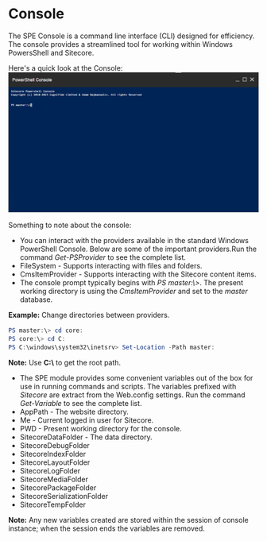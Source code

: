 # Console

The SPE Console is a command line interface (CLI) designed for efficiency. The console provides a streamlined tool for working within Windows PowersShell and Sitecore.

Here's a quick look at the Console:
![Console](images/screenshots/cli-empty.png)

Something to note about the console:
* You can interact with the providers available in the standard Windows PowerShell Console. Below are some of the important providers.Run the command *Get-PSProvider* to see the complete list.
 * FileSystem - Supports interacting with files and folders.
 * CmsItemProvider - Supports interacting with the Sitecore content items.
* The console prompt typically begins with *PS master:\\>*. The present working directory is using the *CmsItemProvider* and set to the *master* database. 
 
 **Example:** Change directories between providers.
 ```powershell
 PS master:\> cd core:
 PS core:\> cd C:
 PS C:\windows\system32\inetsrv> Set-Location -Path master:
 ```
 **Note:** Use **C:\\** to get the root path.
 
* The SPE module provides some convenient variables out of the box for use in running commands and scripts. The variables prefixed with *Sitecore* are extract from the Web.config settings. Run the command *Get-Variable* to see the complete list.
 * AppPath - The website directory.
 * Me - Current logged in user for Sitecore.
 * PWD - Present working directory for the console.
 * SitecoreDataFolder - The data directory.
 * SitecoreDebugFolder
 * SitecoreIndexFolder
 * SitecoreLayoutFolder
 * SitecoreLogFolder
 * SitecoreMediaFolder
 * SitecorePackageFolder
 * SitecoreSerializationFolder
 * SitecoreTempFolder

 **Note:** Any new variables created are stored within the session of console instance; when the session ends the variables are removed.